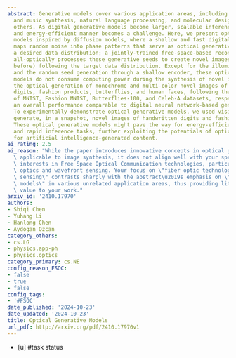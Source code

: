 ```yaml
---
abstract: Generative models cover various application areas, including image, video
  and music synthesis, natural language processing, and molecular design, among many
  others. As digital generative models become larger, scalable inference in a fast
  and energy-efficient manner becomes a challenge. Here, we present optical generative
  models inspired by diffusion models, where a shallow and fast digital encoder first
  maps random noise into phase patterns that serve as optical generative seeds for
  a desired data distribution; a jointly-trained free-space-based reconfigurable decoder
  all-optically processes these generative seeds to create novel images (never seen
  before) following the target data distribution. Except for the illumination power
  and the random seed generation through a shallow encoder, these optical generative
  models do not consume computing power during the synthesis of novel images. We report
  the optical generation of monochrome and multi-color novel images of handwritten
  digits, fashion products, butterflies, and human faces, following the data distributions
  of MNIST, Fashion MNIST, Butterflies-100, and Celeb-A datasets, respectively, achieving
  an overall performance comparable to digital neural network-based generative models.
  To experimentally demonstrate optical generative models, we used visible light to
  generate, in a snapshot, novel images of handwritten digits and fashion products.
  These optical generative models might pave the way for energy-efficient, scalable
  and rapid inference tasks, further exploiting the potentials of optics and photonics
  for artificial intelligence-generated content.
ai_rating: 2.5
ai_reason: "While the paper introduces innovative concepts in optical generative models\
  \ applicable to image synthesis, it does not align well with your specific research\
  \ interests in Free Space Optical Communication technologies, particularly adaptive\
  \ optics and wavefront sensing. Your focus on \"fiber optic technology for wavefront\
  \ sensing\" contrasts sharply with the abstract\u2019s emphasis on \"optical generative\
  \ models\" in various unrelated application areas, thus providing little direct\
  \ value to your work."
arxiv_id: '2410.17970'
authors:
- Shiqi Chen
- Yuhang Li
- Hanlong Chen
- Aydogan Ozcan
category_others:
- cs.LG
- physics.app-ph
- physics.optics
category_primary: cs.NE
config_reason_FSOC:
- false
- true
- false
config_tags:
- '#FSOC'
date_published: '2024-10-23'
date_updated: '2024-10-23'
title: Optical Generative Models
url_pdf: http://arxiv.org/pdf/2410.17970v1
---
```

 - [u] #task status
